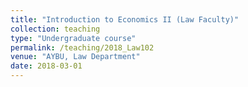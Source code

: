 ```yaml
---
title: "Introduction to Economics II (Law Faculty)"
collection: teaching
type: "Undergraduate course"
permalink: /teaching/2018_Law102
venue: "AYBU, Law Department"
date: 2018-03-01
---
```

